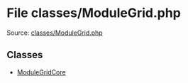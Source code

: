 File classes/ModuleGrid.php
=========

Source: [classes/ModuleGrid.php](https://github.com/PrestaShop/PrestaShop/blob/1.5.0.5/classes/ModuleGrid.php)


Classes
-------

* [ModuleGridCore](class.ModuleGridCore.md)

